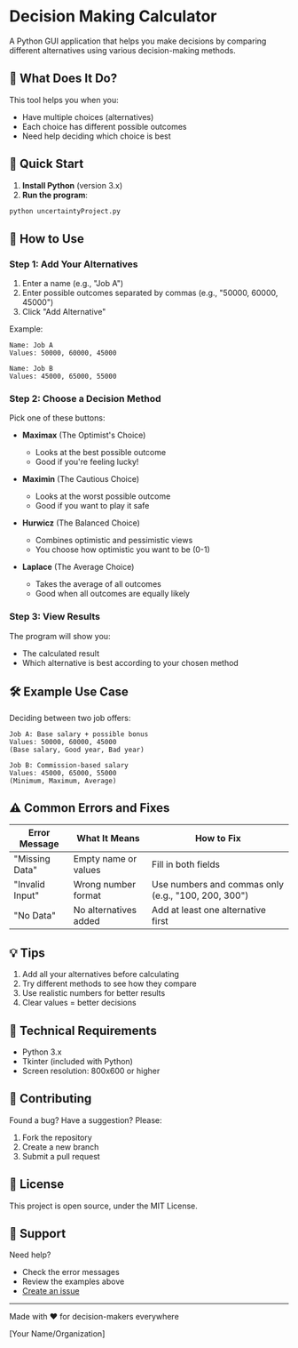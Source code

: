 # Decision Making Calculator

A Python GUI application that helps you make decisions by comparing different alternatives using various decision-making methods.

## 🎯 What Does It Do?

This tool helps you when you:

- Have multiple choices (alternatives)
- Each choice has different possible outcomes
- Need help deciding which choice is best

## 🚀 Quick Start

1. **Install Python** (version 3.x)
2. **Run the program**:

```bash
python uncertaintyProject.py
```

## 📝 How to Use

### Step 1: Add Your Alternatives

1. Enter a name (e.g., "Job A")
2. Enter possible outcomes separated by commas (e.g., "50000, 60000, 45000")
3. Click "Add Alternative"

Example:

```
Name: Job A
Values: 50000, 60000, 45000

Name: Job B
Values: 45000, 65000, 55000
```

### Step 2: Choose a Decision Method

Pick one of these buttons:

- **Maximax** (The Optimist's Choice)

  - Looks at the best possible outcome
  - Good if you're feeling lucky!

- **Maximin** (The Cautious Choice)

  - Looks at the worst possible outcome
  - Good if you want to play it safe

- **Hurwicz** (The Balanced Choice)

  - Combines optimistic and pessimistic views
  - You choose how optimistic you want to be (0-1)

- **Laplace** (The Average Choice)
  - Takes the average of all outcomes
  - Good when all outcomes are equally likely

### Step 3: View Results

The program will show you:

- The calculated result
- Which alternative is best according to your chosen method

## 🛠️ Example Use Case

Deciding between two job offers:

```
Job A: Base salary + possible bonus
Values: 50000, 60000, 45000
(Base salary, Good year, Bad year)

Job B: Commission-based salary
Values: 45000, 65000, 55000
(Minimum, Maximum, Average)
```

## ⚠️ Common Errors and Fixes

| Error Message   | What It Means         | How to Fix                                          |
| --------------- | --------------------- | --------------------------------------------------- |
| "Missing Data"  | Empty name or values  | Fill in both fields                                 |
| "Invalid Input" | Wrong number format   | Use numbers and commas only (e.g., "100, 200, 300") |
| "No Data"       | No alternatives added | Add at least one alternative first                  |

## 💡 Tips

1. Add all your alternatives before calculating
2. Try different methods to see how they compare
3. Use realistic numbers for better results
4. Clear values = better decisions

## 🔧 Technical Requirements

- Python 3.x
- Tkinter (included with Python)
- Screen resolution: 800x600 or higher

## 🤝 Contributing

Found a bug? Have a suggestion? Please:

1. Fork the repository
2. Create a new branch
3. Submit a pull request

## 📄 License

This project is open source, under the MIT License.

## 👥 Support

Need help?

- Check the error messages
- Review the examples above
- [Create an issue](link-to-your-repository/issues)

---

Made with ❤️ for decision-makers everywhere

[Your Name/Organization]
